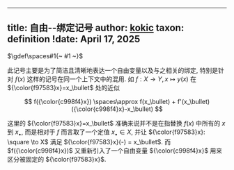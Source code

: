 
---
title: 自由--绑定记号
author: [kokic](/kokic.md)
taxon: definition
!date: April 17, 2025
---

$\gdef\spaces#1{~ #1 ~}$

此记号主要是为了简洁且清晰地表达一个自由变量以及与之相关的绑定, 特别是针对 $f(x)$ 这样的记号在同一个上下文中的混用. 如 $f: X \to Y, x \mapsto y(x)$ 在 ${\color{f97583}x}=x_\bullet$ 处的近似

$$
f({\color{c998f4}x}) \spaces\approx f(x_\bullet) + f'(x_\bullet)({\color{c998f4}x}-x_\bullet)
$$

这里的 ${\color{f97583}x}=x_\bullet$ 准确来说并不是在指替换 $f(x)$ 中所有的 $x$ 到 $x_\bullet$, 而是相对于 $f$ 而言取了一个定值 $x_\bullet \in X$, 并让 ${\color{f97583}x}: \square \to X$ 满足 ${\color{f97583}x}(-) = x_\bullet$. 而 $f({\color{c998f4}x})$ 又重新引入了一个自由变量 ${\color{c998f4}x}$ 用来区分被固定的 ${\color{f97583}x}$. 
